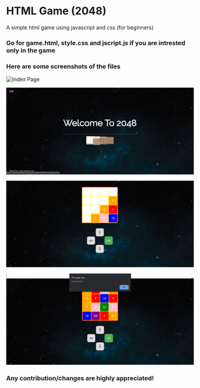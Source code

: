 # HTML Game (2048)
 A simple html game using javascript and css (for beginners) 
 
 ### Go for game.html, style.css and jscript.js if you are intrested only in the game
 
 ### Here are some screenshots of the files
 
 ![Index Page](/screenshots/index.jpeg)
 
 ![Index Page](/screenshots/index-animation.png)
 
 ![Index Page](/screenshots/mid-game.png)
 
 ![Index Page](/screenshots/end-game.png)
 
 ### Any contribution/changes are highly appreciated!

